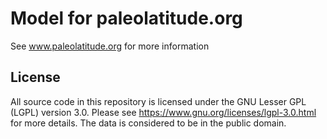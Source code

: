 # Model for paleolatitude.org
See www.paleolatitude.org for more information

## License
All source code in this repository is licensed under the GNU Lesser GPL (LGPL) version 3.0. Please see https://www.gnu.org/licenses/lgpl-3.0.html for more details. The data is considered to be in the public domain.
